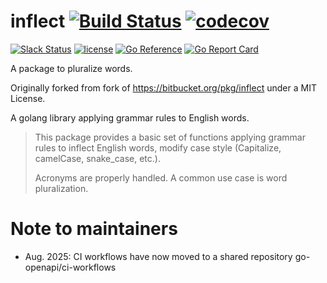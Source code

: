 # inflect [![Build Status](https://github.com/go-openapi/inflect/actions/workflows/go-test.yml/badge.svg)](https://github.com/go-openapi/inflect/actions?query=workflow%3A"go+test") [![codecov](https://codecov.io/gh/go-openapi/inflect/branch/master/graph/badge.svg)](https://codecov.io/gh/go-openapi/inflect)

[![Slack Status](https://slackin.goswagger.io/badge.svg)](https://slackin.goswagger.io)
[![license](http://img.shields.io/badge/license-Apache%20v2-orange.svg)](https://raw.githubusercontent.com/go-openapi/inflect/master/LICENSE)
[![Go Reference](https://pkg.go.dev/badge/github.com/go-openapi/inflect.svg)](https://pkg.go.dev/github.com/go-openapi/inflect)
[![Go Report Card](https://goreportcard.com/badge/github.com/go-openapi/inflect)](https://goreportcard.com/report/github.com/go-openapi/inflect)

A package to pluralize words.

Originally forked from fork of https://bitbucket.org/pkg/inflect under a MIT License.

A golang library applying grammar rules to English words.

> This package provides a basic set of functions applying
> grammar rules to inflect English words, modify case style
> (Capitalize, camelCase, snake_case, etc.).
>
> Acronyms are properly handled. A common use case is word pluralization.



# Note to maintainers

* Aug. 2025: CI workflows have now moved to a shared repository go-openapi/ci-workflows

